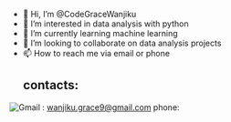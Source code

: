 - 👋 Hi, I’m @CodeGraceWanjiku
- 👀 I’m interested in data analysis with python
- 🌱 I’m currently learning machine learning
- 💞️ I’m looking to collaborate on data analysis projects
- 📫 How to reach me via email or phone
  ## contacts:
![Gmail](https://img.shields.io/badge/Gmail-D14836?style=for-the-badge&logo=gmail&logoColor=white) : wanjiku.grace9@gmail.com
      phone: 
  


<!---
CodeGraceWanjiku/CodeGraceWanjiku is a ✨ special ✨ repository because its `README.md` (this file) appears on your GitHub profile.
You can click the Preview link to take a look at your changes.
--->
